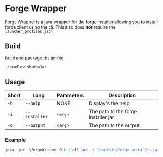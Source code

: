 # Forge Wrapper

Forge Wrapper is a java wrapper for the forge installer allowing you to install forge client using the cli.
This also does ***not*** require the `launcher_profiles.json`

## Build

Build and package the jar file

```powershell
./gradlew shadowJar
```

## Usage

| Short | Long          | Parameters | Description                         |
| ----- | ------------- | ---------- | ----------------------------------- |
| `-h`  | `--help`      | NONE       | Display's the help                  |
| `-i`  | `--installer` | `<arg>`    | The path to the forge installer jar |
| `-o`  | `--output`    | `<arg>`    | The path to the output              |
### Example
```powershell
java -jar .\ForgeWrapper-0.0.1-all.jar -i "/path/to/forge-installer.jar" -o "/path/to/minecraft/installation"
```